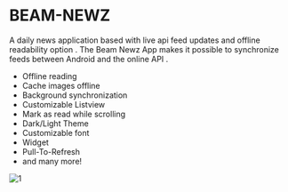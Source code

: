 # BEAM-NEWZ
A daily news application based with live api feed updates and offline readability option .
The Beam Newz App makes it possible to synchronize feeds between Android and the online API .
- Offline reading
- Cache images offline
- Background synchronization
- Customizable Listview
- Mark as read while scrolling
- Dark/Light Theme
- Customizable font
- Widget
- Pull-To-Refresh
- and many more!


![1](https://user-images.githubusercontent.com/20436653/28593399-cc2e662c-71a9-11e7-896e-87066803fce9.png)
